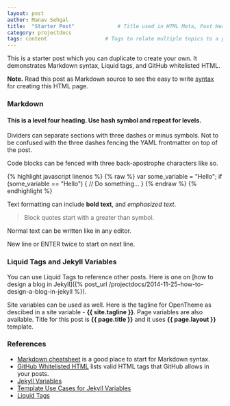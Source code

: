 ```yaml
---
layout: post
author: Manav Sehgal
title:  "Starter Post"              # Title used in HTML Meta, Post Header, Recent Posts list
category: projectdocs
tags: content                   # Tags to relate multiple topics to a post
---
```


This is a starter post which you can duplicate to create your own. It demonstrates Markdown syntax, Liquid tags, and GitHub whitelisted HTML.

**Note.** Read this post as Markdown source to see the easy to 
write [syntax](https://raw.githubusercontent.com/gapcoin-project/gapcoin-project.github.io/master/_posts/projectdocs/2014-12-16-starter-post.md) 
for creating this HTML page.

### Markdown

#### This is a level four heading. Use hash symbol and repeat for levels.

Dividers can separate sections with three dashes or minus symbols. Not to be confused with the three dashes fencing the YAML frontmatter on top of the post.

Code blocks can be fenced with three back-apostrophe characters like so.

{% highlight javascript linenos %}
{% raw  %}
  var some_variable = "Hello";
  if (some_variable == "Hello") {
    // Do something...
  }
{% endraw  %}
{% endhighlight %}


Text formatting can include **bold text**, and *emphasized text*.

> Block quotes start with a greater than symbol.

Normal text can be written like in any editor.

New line or ENTER twice to start on next line.


### Liquid Tags and Jekyll Variables

You can use Liquid Tags to reference other posts. Here is one on [how to design a blog in Jekyll]({% post_url /projectdocs/2014-11-25-how-to-design-a-blog-in-jekyll %}).

Site variables can be used as well. Here is the tagline for OpenTheme as descibed in a site variable - **{{ site.tagline }}**.
Page variables are also available. Title for this post is **{{ page.title }}** and it uses **{{ page.layout }}** template.

### References

- [Markdown cheatsheet](https://github.com/adam-p/markdown-here/wiki/Markdown-Cheatsheet) is a good place to start for Markdown syntax.
- [GitHub Whitelisted HTML](https://github.com/github/markup#html-sanitization) lists valid HTML tags that GitHub allows in your posts.
- [Jekyll Variables](http://jekyllrb.com/docs/variables/)
- [Template Use Cases for Jekyll Variables](http://jekyllrb.com/docs/templates/)
- [Liquid Tags](https://github.com/Shopify/liquid/wiki/Liquid-for-Designers)
